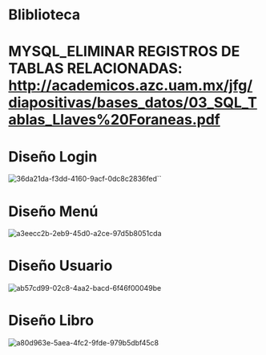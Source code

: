 # Bliblioteca
# MYSQL_ELIMINAR REGISTROS DE TABLAS RELACIONADAS: http://academicos.azc.uam.mx/jfg/diapositivas/bases_datos/03_SQL_Tablas_Llaves%20Foraneas.pdf
# Diseño Login
![36da21da-f3dd-4160-9acf-0dc8c2836fed](https://user-images.githubusercontent.com/53907643/74093437-bf6bf400-4a9f-11ea-9ad2-314b133ac300.jpg)``
# Diseño Menú
![a3eecc2b-2eb9-45d0-a2ce-97d5b8051cda](https://user-images.githubusercontent.com/53907643/74093575-98aebd00-4aa1-11ea-87fe-628c24cf869b.jpg)
# Diseño Usuario
![ab57cd99-02c8-4aa2-bacd-6f46f00049be](https://user-images.githubusercontent.com/53907643/74093594-ff33db00-4aa1-11ea-982f-85939537d99c.jpg)
# Diseño Libro
![a80d963e-5aea-4fc2-9fde-979b5dbf45c8](https://user-images.githubusercontent.com/53907643/74093935-001b3b80-4aa7-11ea-8a30-f6d07652986b.jpg)
